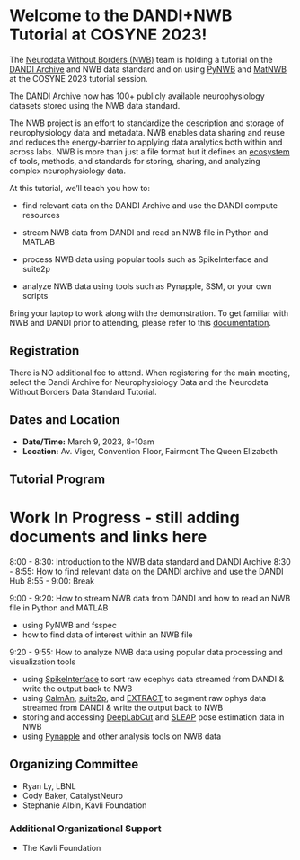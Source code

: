 # Welcome to the DANDI+NWB Tutorial at COSYNE 2023!

The [Neurodata Without Borders (NWB)](https://www.nwb.org/) team is holding a tutorial on the [DANDI Archive](https://www.dandiarchive.org/) and NWB data standard and on using [PyNWB](https://neurodatawithoutborders.github.io/pynwb) and [MatNWB](https://neurodatawithoutborders.github.io/matnwb) at the COSYNE 2023 tutorial session.

The DANDI Archive now has 100+ publicly available neurophysiology datasets stored using the NWB data standard.

The NWB project is an effort to standardize the description and storage of neurophysiology data and metadata. NWB enables data sharing and reuse and reduces the energy-barrier to applying data analytics both within and across labs. NWB is more than just a file format but it defines an [ecosystem](https://nwb-overview.readthedocs.io/en/latest/tools/tools_home.html) of tools, methods, and standards for storing, sharing, and analyzing complex neurophysiology data.

At this tutorial, we’ll teach you how to:

- find relevant data on the DANDI Archive and use the DANDI compute resources 

- stream NWB data from DANDI and read an NWB file in Python and MATLAB

- process NWB data using popular tools such as SpikeInterface and suite2p

- analyze NWB data using tools such as Pynapple, SSM, or your own scripts

Bring your laptop to work along with the demonstration. To get familiar with NWB and DANDI prior to attending, please refer to this [documentation](https://nwb-overview.readthedocs.io/en/latest/index.html).



## Registration

There is NO additional fee to attend. When registering for the main meeting, select the Dandi Archive for Neurophysiology Data and the Neurodata Without Borders Data Standard Tutorial.



## Dates and Location

* **Date/Time:** March 9, 2023, 8-10am
* **Location:** Av. Viger, Convention Floor, Fairmont The Queen Elizabeth



## Tutorial Program

# Work In Progress - still adding documents and links here

8:00 - 8:30: Introduction to the NWB data standard and DANDI Archive
8:30 - 8:55: How to find relevant data on the DANDI archive and use the DANDI Hub
8:55 - 9:00: Break

9:00 - 9:20: How to stream NWB data from DANDI and how to read an NWB file in Python and MATLAB
- using PyNWB and fsspec
- how to find data of interest within an NWB file

9:20 - 9:55: How to analyze NWB data using popular data processing and visualization tools
- using [SpikeInterface](https://github.com/SpikeInterface/spikeinterface#spikeinterface-a-unified-framework-for-spike-sorting) to sort raw ecephys data streamed from DANDI & write the output back to NWB
- using [CaImAn](https://github.com/flatironinstitute/CaImAn#caiman), [suite2p](https://www.suite2p.org/), and [EXTRACT](https://github.com/schnitzer-lab/EXTRACT-public) to segment raw ophys data streamed from DANDI & write the output back to NWB
- storing and accessing [DeepLabCut](http://www.mackenziemathislab.org/deeplabcut) and [SLEAP](https://sleap.ai/) pose estimation data in NWB
- using [Pynapple](https://github.com/PeyracheLab/pynapple) and other analysis tools on NWB data



## Organizing Committee

* Ryan Ly, LBNL
* Cody Baker, CatalystNeuro
* Stephanie Albin, Kavli Foundation



### Additional Organizational Support

- The Kavli Foundation
